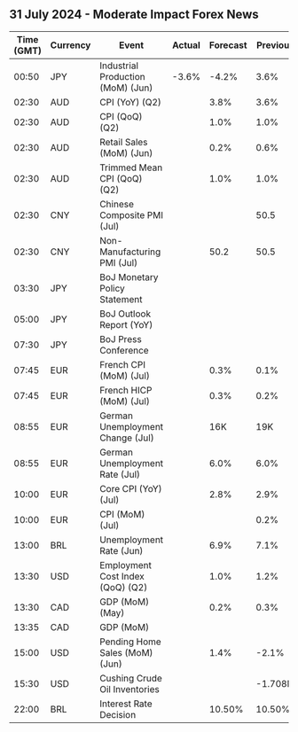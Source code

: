 ## 31 July 2024 - Moderate Impact Forex News

| Time (GMT) | Currency | Event | Actual | Forecast | Previous |
|------|----------|-------|--------|----------|----------|
| 00:50 | JPY | Industrial Production (MoM) (Jun) | -3.6% | -4.2% | 3.6% |
| 02:30 | AUD | CPI (YoY) (Q2) |  | 3.8% | 3.6% |
| 02:30 | AUD | CPI (QoQ) (Q2) |  | 1.0% | 1.0% |
| 02:30 | AUD | Retail Sales (MoM) (Jun) |  | 0.2% | 0.6% |
| 02:30 | AUD | Trimmed Mean CPI (QoQ) (Q2) |  | 1.0% | 1.0% |
| 02:30 | CNY | Chinese Composite PMI (Jul) |  |  | 50.5 |
| 02:30 | CNY | Non-Manufacturing PMI (Jul) |  | 50.2 | 50.5 |
| 03:30 | JPY | BoJ Monetary Policy Statement |  |  |  |
| 05:00 | JPY | BoJ Outlook Report (YoY) |  |  |  |
| 07:30 | JPY | BoJ Press Conference |  |  |  |
| 07:45 | EUR | French CPI (MoM) (Jul) |  | 0.3% | 0.1% |
| 07:45 | EUR | French HICP (MoM) (Jul) |  | 0.3% | 0.2% |
| 08:55 | EUR | German Unemployment Change (Jul) |  | 16K | 19K |
| 08:55 | EUR | German Unemployment Rate (Jul) |  | 6.0% | 6.0% |
| 10:00 | EUR | Core CPI (YoY) (Jul) |  | 2.8% | 2.9% |
| 10:00 | EUR | CPI (MoM) (Jul) |  |  | 0.2% |
| 13:00 | BRL | Unemployment Rate (Jun) |  | 6.9% | 7.1% |
| 13:30 | USD | Employment Cost Index (QoQ) (Q2) |  | 1.0% | 1.2% |
| 13:30 | CAD | GDP (MoM) (May) |  | 0.2% | 0.3% |
| 13:35 | CAD | GDP (MoM) |  |  |  |
| 15:00 | USD | Pending Home Sales (MoM) (Jun) |  | 1.4% | -2.1% |
| 15:30 | USD | Cushing Crude Oil Inventories |  |  | -1.708M |
| 22:00 | BRL | Interest Rate Decision |  | 10.50% | 10.50% |
